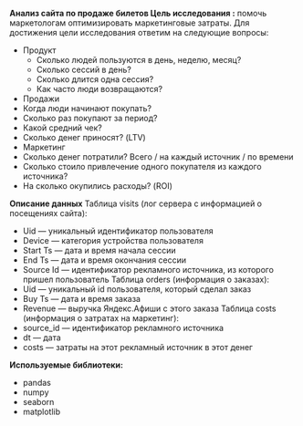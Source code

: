 **Анализ сайта по продаже билетов 
Цель исследования :** помочь маркетологам оптимизировать маркетинговые затраты. 
Для достижения цели исследования ответим на следующие вопросы: 
- Продукт
  - Сколько людей пользуются в день, неделю, месяц?
  - Сколько сессий в день?
  - Сколько длится одна сессия?
  - Как часто люди возвращаются?
- Продажи
 - Когда люди начинают покупать?
 - Сколько раз покупают за период?
 - Какой средний чек?
 - Сколько денег приносят? (LTV)
- Маркетинг
 - Сколько денег потратили? Всего / на каждый источник / по времени
 - Сколько стоило привлечение одного покупателя из каждого источника?
 - На сколько окупились расходы? (ROI)

**Описание данных**
Таблица visits (лог сервера с информацией о посещениях сайта):
 - Uid — уникальный идентификатор пользователя
 - Device — категория устройства пользователя
 - Start Ts — дата и время начала сессии
 - End Ts — дата и время окончания сессии
 - Source Id — идентификатор рекламного источника, из которого пришел пользователь
Таблица orders (информация о заказах):
 - Uid — уникальный id пользователя, который сделал заказ
 - Buy Ts — дата и время заказа
 - Revenue — выручка Яндекс.Афиши с этого заказа
Таблица costs (информация о затратах на маркетинг):
 - source_id — идентификатор рекламного источника
 - dt — дата
 - costs — затраты на этот рекламный источник в этот денег 

**Используемые библиотеки:**
 - pandas
 - numpy 
 - seaborn 
 - matplotlib
